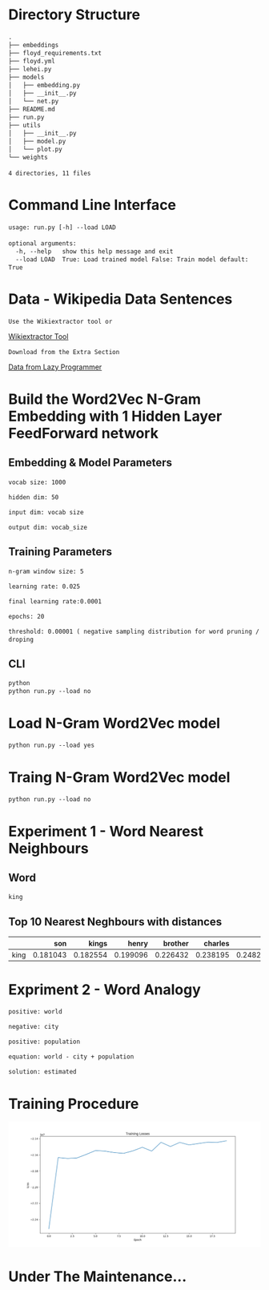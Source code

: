 # Directory Structure
```text
.
├── embeddings
├── floyd_requirements.txt
├── floyd.yml
├── lehei.py
├── models
│   ├── embedding.py
│   ├── __init__.py
│   └── net.py
├── README.md
├── run.py
├── utils
│   ├── __init__.py
│   ├── model.py
│   └── plot.py
└── weights

4 directories, 11 files
```

# Command Line Interface
```text
usage: run.py [-h] --load LOAD

optional arguments:
  -h, --help   show this help message and exit
  --load LOAD  True: Load trained model False: Train model default: True

```

# Data - Wikipedia Data Sentences

```text
Use the Wikiextractor tool or
```
[Wikiextractor Tool](https://github.com/attardi/wikiextractor)
```text
Download from the Extra Section
```
[Data from Lazy Programmer](https://deeplearningcourses.com/c/natural-language-processing-with-deep-learning-in-python)

# Build the Word2Vec N-Gram Embedding with 1 Hidden Layer FeedForward network

## Embedding & Model Parameters
```text
vocab size: 1000
```
```text
hidden dim: 50
```
```text
input dim: vocab size
```
```text
output dim: vocab_size
```

## Training Parameters
```text
n-gram window size: 5
```
```text
learning rate: 0.025
```
```text
final learning rate:0.0001
```
```text
epochs: 20
```
```text
threshold: 0.00001 ( negative sampling distribution for word pruning / droping
```

## CLI
```shell
python
python run.py --load no
```

# Load N-Gram Word2Vec model
```shell
python run.py --load yes
```

# Traing N-Gram Word2Vec model
```shell
python run.py --load no
```

# Experiment 1 - Word Nearest Neighbours


## Word
```text
king
```
## Top 10 Nearest Neghbours with distances
|      |      son |    kings |    henry |   brother |   charles |      iii |   emperor |   daughter |    louis |
|:-----|---------:|---------:|---------:|----------:|----------:|---------:|----------:|-----------:|---------:|
| king | 0.181043 | 0.182554 | 0.199096 |  0.226432 |  0.238195 | 0.248272 |  0.262365 |   0.352746 | 0.361133 |


# Expriment 2 - Word Analogy


```text
positive: world
```
```text
negative: city
```
```text
positive: population
```
```text
equation: world - city + population
```
```text
solution: estimated
```

# Training Procedure
![](figures/Figure_training.png)


# Under The Maintenance...

